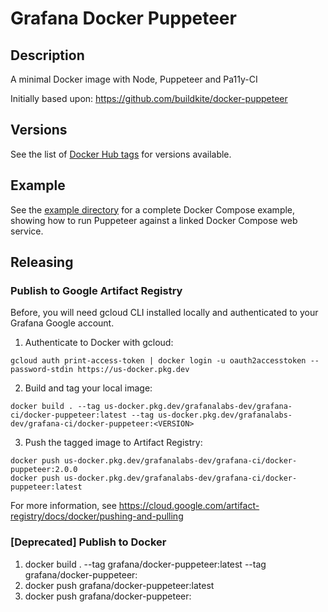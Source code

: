 # Grafana Docker Puppeteer

## Description

A minimal Docker image with Node, Puppeteer and Pa11y-CI

Initially based upon:
https://github.com/buildkite/docker-puppeteer

## Versions

See the list of [Docker Hub tags](https://hub.docker.com/repository/registry-1.docker.io/hugohaggmark/docker-puppeteer/tags/) for versions available.

## Example

See the [example directory](example) for a complete Docker Compose example, showing how to run Puppeteer against a linked Docker Compose web service.

## Releasing

### Publish to Google Artifact Registry

Before, you will need gcloud CLI installed locally and authenticated to your Grafana Google account.

1. Authenticate to Docker with gcloud: 
```
gcloud auth print-access-token | docker login -u oauth2accesstoken --password-stdin https://us-docker.pkg.dev
```
2. Build and tag your local image:
```
docker build . --tag us-docker.pkg.dev/grafanalabs-dev/grafana-ci/docker-puppeteer:latest --tag us-docker.pkg.dev/grafanalabs-dev/grafana-ci/docker-puppeteer:<VERSION>
```
3. Push the tagged image to Artifact Registry:
```
docker push us-docker.pkg.dev/grafanalabs-dev/grafana-ci/docker-puppeteer:2.0.0
docker push us-docker.pkg.dev/grafanalabs-dev/grafana-ci/docker-puppeteer:latest
```

For more information, see https://cloud.google.com/artifact-registry/docs/docker/pushing-and-pulling

### [Deprecated] Publish to Docker

1. docker build . --tag grafana/docker-puppeteer:latest --tag grafana/docker-puppeteer:<VERSION>
1. docker push grafana/docker-puppeteer:latest
1. docker push grafana/docker-puppeteer:<VERSION>